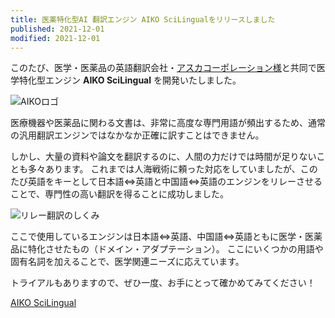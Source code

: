 ```yaml
---
title: 医薬特化型AI 翻訳エンジン AIKO SciLingualをリリースしました
published: 2021-12-01
modified: 2021-12-01
---
```


このたび、医学・医薬品の英語翻訳会社・[アスカコーポレーション様](https://www.asca-co.com)と共同で医学特化型エンジン **AIKO SciLingual** を開発いたしました。


![AIKOロゴ](../pict/lang/scilingual.png)


医療機器や医薬品に関わる文書は、非常に高度な専門用語が頻出するため、通常の汎用翻訳エンジンではなかなか正確に訳すことはできません。

しかし、大量の資料や論文を翻訳するのに、人間の力だけでは時間が足りないことも多々あります。
これまでは人海戦術に頼った対応をしていましたが、このたび英語をキーとして日本語⇔英語と中国語⇔英語のエンジンをリレーさせることで、専門性の高い翻訳を得ることに成功しました。


![リレー翻訳のしくみ](../pict/lang/relay.png)


ここで使用しているエンジンは日本語⇔英語、中国語⇔英語ともに医学・医薬品に特化させたもの（ドメイン・アダプテーション）。
ここにいくつかの用語や固有名詞を加えることで、医学関連ニーズに応えています。

トライアルもありますので、ぜひ一度、お手にとって確かめてみてください！



[AIKO SciLingual](https://aismiley.co.jp/product/asca_aiko-scilingual/)